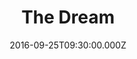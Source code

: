 ---
title: "The Dream"
image: "https://i.imgur.com/MuLYIpM.jpg"
date: "2016-09-25T09:30:00.000Z"
video:
  type: "vimeo"
  id: 184220264
speaker:
  name: "Bart Wilkins"
  permalink: "bart-wilkins"
series: "david-the-musical"
---